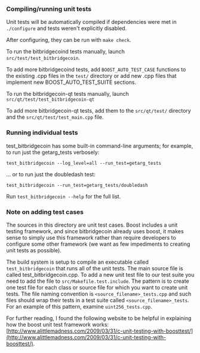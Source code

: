 ### Compiling/running unit tests

Unit tests will be automatically compiled if dependencies were met in `./configure`
and tests weren't explicitly disabled.

After configuring, they can be run with `make check`.

To run the bitbridgecoind tests manually, launch `src/test/test_bitbridgecoin`.

To add more bitbridgecoind tests, add `BOOST_AUTO_TEST_CASE` functions to the existing
.cpp files in the `test/` directory or add new .cpp files that
implement new BOOST_AUTO_TEST_SUITE sections.

To run the bitbridgecoin-qt tests manually, launch `src/qt/test/test_bitbridgecoin-qt`

To add more bitbridgecoin-qt tests, add them to the `src/qt/test/` directory and
the `src/qt/test/test_main.cpp` file.

### Running individual tests

test_bitbridgecoin has some built-in command-line arguments; for
example, to run just the getarg_tests verbosely:

    test_bitbridgecoin --log_level=all --run_test=getarg_tests

... or to run just the doubledash test:

    test_bitbridgecoin --run_test=getarg_tests/doubledash

Run `test_bitbridgecoin --help` for the full list.

### Note on adding test cases

The sources in this directory are unit test cases.  Boost includes a
unit testing framework, and since bitbridgecoin already uses boost, it makes
sense to simply use this framework rather than require developers to
configure some other framework (we want as few impediments to creating
unit tests as possible).

The build system is setup to compile an executable called `test_bitbridgecoin`
that runs all of the unit tests.  The main source file is called
test_bitbridgecoin.cpp. To add a new unit test file to our test suite you need 
to add the file to `src/Makefile.test.include`. The pattern is to create 
one test file for each class or source file for which you want to create 
unit tests.  The file naming convention is `<source_filename>_tests.cpp` 
and such files should wrap their tests in a test suite 
called `<source_filename>_tests`. For an example of this pattern, 
examine `uint256_tests.cpp`.

For further reading, I found the following website to be helpful in
explaining how the boost unit test framework works:
[http://www.alittlemadness.com/2009/03/31/c-unit-testing-with-boosttest/](http://www.alittlemadness.com/2009/03/31/c-unit-testing-with-boosttest/).
